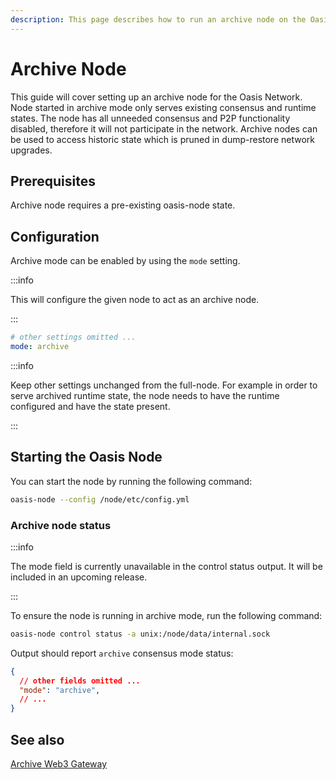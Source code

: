 ```yaml
---
description: This page describes how to run an archive node on the Oasis Network.
---
```


# Archive Node

This guide will cover setting up an archive node for the Oasis Network. Node
started in archive mode only serves existing consensus and runtime states.
The node has all unneeded consensus and P2P functionality disabled, therefore
it will not participate in the network. Archive nodes can be used to access
historic state which is pruned in dump-restore network upgrades.

## Prerequisites

Archive node requires a pre-existing oasis-node state.

## Configuration

Archive mode can be enabled by using the `mode` setting.

:::info

This will configure the given node to act as an archive node.

:::

```yaml
# other settings omitted ...
mode: archive
```

:::info

Keep other settings unchanged from the full-node. For example in order to
serve archived runtime state, the node needs to have the runtime configured
and have the state present.

:::

## Starting the Oasis Node

You can start the node by running the following command:

```bash
oasis-node --config /node/etc/config.yml
```

### Archive node status

:::info

The mode field is currently unavailable in the control status output. It will
be included in an upcoming release.

:::

To ensure the node is running in archive mode, run the following command:

```bash
oasis-node control status -a unix:/node/data/internal.sock
```

Output should report `archive` consensus mode status:

```json
{
  // other fields omitted ...
  "mode": "archive",
  // ...
}
```

## See also

[Archive Web3 Gateway](../web3.mdx#archive-web3-gateway)

